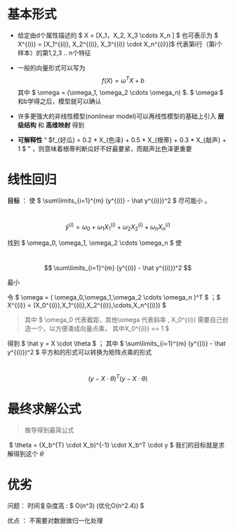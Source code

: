# 基本形式

* 给定由d个属性描述的 $ X = [X_1，X_2, X_3 \cdots X_n ] ​$ 也可表示为 $ X^{(i)} = [X_1^{(i)}, X_2^{(i)}, X_3^{(i)} \cdot X_n^{(i)}] ​$ 代表第i行（第i个样本）的第1,2,3 .. n个特征

* 一般的向量形式可以写为 $$ f(X) = \omega^{T}X + b $$ 其中 $ \omega = (\omega_1, \omega_2 \cdots \omega_n) $. $ \omega $ 和b学得之后，模型就可以确认

* 许多更强大的非线性模型(nonlinear model)可以再线性模型的基础上引入 **层级结构** 和 **高维映射** 得到

* **可解释性** “ $f_{好瓜} = 0.2 * X_{色泽} + 0.5 * X_{根蒂} + 0.3 * X_{敲声} + 1 $ " ，则意味着根蒂判断瓜好不好最要紧，而敲声比色泽更重要

# 线性回归

**目标** ： 使 $ \sum\limits_{i=1}^{m} (y^{(i)} - \hat y^{(i)})^2 $ 尽可能小 。      

​		$$ \hat y^{(i)} = \omega_0 + \omega_1X_1^{(i)} + \omega_2X_2^{(i)} + \omega_nX_n^{(i)} $$ 



找到 $ \omega_0, \omega_1, \omega_2 \cdots \omega_n $ 使 

​		$$ \sum\limits_{i=1}^{m} (y^{(i)} - \hat y^{(i)})^2 $$ 

最小



令 $ \omega = ( \omega_0,\omega_1,\omega_2 \cdots \omega_n )^T $  ；$ X^{(i)} = (X_0^{(i)},X_1^{(i)},X_2^{(i)},\cdots,X_n^{(i)}) $

> 其中 $ \omega_0 代表截距，其他\omega 代表斜率 , X_0^{(i)} 需要自己创造一个，以方便凑成向量点乘， 其中X_0^{(i)} == 1 $



得到 $ \hat y = X \cdot \theta $ ； 其中 $ \sum\limits_{i=1}^{m} (y^{(i)} - \hat y^{(i)})^2 $ 平方和的形式可以转换为矩阵点乘的形式

​		$$ (y - X \cdot \theta)^T(y - X \cdot \theta) $$

# 最终求解公式



> 推导得到最简公式

​		$ \theta = (X_b^{T} \cdot X_b)^{-1} \cdot X_b^T \cdot y $
我们的目标就是求解得到这个 $\theta$

# 优劣

问题： 时间复杂度高 : $ O(n^3) (优化O(n^2.4)) $


优点 ： 不需要对数据做归一化处理
